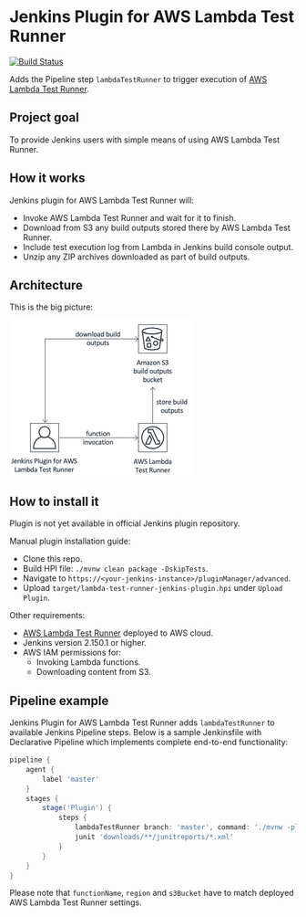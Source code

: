 # Jenkins Plugin for AWS Lambda Test Runner

[![Build Status](https://ci.jenkins.io/buildStatus/icon?job=Plugins/lambda-test-runner-plugin/master)](https://ci.jenkins.io/job/Plugins/job/lambda-test-runner-plugin/job/master/)

Adds the Pipeline step `lambdaTestRunner` to trigger execution of [AWS Lambda Test Runner](https://github.com/automatictester/lambda-test-runner).

## Project goal

To provide Jenkins users with simple means of using AWS Lambda Test Runner.

## How it works

Jenkins plugin for AWS Lambda Test Runner will:
- Invoke AWS Lambda Test Runner and wait for it to finish.
- Download from S3 any build outputs stored there by AWS Lambda Test Runner.
- Include test execution log from Lambda in Jenkins build console output.
- Unzip any ZIP archives downloaded as part of build outputs.

## Architecture

This is the big picture:

<img src="img/jenkins-plugin-for-aws-lambda-test-runner.png" width="319" height="273"/>

## How to install it

Plugin is not yet available in official Jenkins plugin repository.

Manual plugin installation guide:
- Clone this repo.
- Build HPI file: `./mvnw clean package -DskipTests`.
- Navigate to `https://<your-jenkins-instance>/pluginManager/advanced`.
- Upload `target/lambda-test-runner-jenkins-plugin.hpi` under `Upload Plugin`.

Other requirements:
- [AWS Lambda Test Runner](https://github.com/automatictester/lambda-test-runner) deployed to AWS cloud.
- Jenkins version 2.150.1 or higher.
- AWS IAM permissions for: 
  - Invoking Lambda functions.
  - Downloading content from S3.

## Pipeline example

Jenkins Plugin for AWS Lambda Test Runner adds `lambdaTestRunner` to available Jenkins Pipeline steps. 
Below is a sample Jenkinsfile with Declarative Pipeline which implements complete end-to-end functionality: 

```groovy
pipeline {
    agent {
        label 'master'
    }
    stages {
        stage('Plugin') {
            steps {
                lambdaTestRunner branch: 'master', command: './mvnw -pl lightning-core verify -DmockS3 -Dmaven.repo.local=${MAVEN_USER_HOME}', functionName: 'LambdaTestRunner', region: 'eu-west-2', repoUri: 'https://github.com/automatictester/lightning.git', s3Bucket: 'automatictester.co.uk-lambda-test-runner-build-outputs', storeToS3: 'lightning-core/target/surefire-reports,lightning-core/target/failsafe-reports'
                junit 'downloads/**/junitreports/*.xml'
            }
        }
    }
}
```

Please note that `functionName`, `region` and `s3Bucket` have to match deployed AWS Lambda Test Runner settings.
